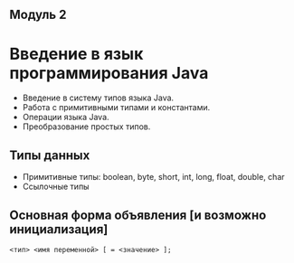 ## Модуль 2

# Введение в язык программирования Java

- Введение в систему типов языка Java. 
- Работа с примитивными типами и константами. 
- Операции языка Java. 
- Преобразование простых типов.

## Типы данных
- Примитивные типы: boolean, byte, short, int, long, float, double, char
- Ссылочные типы

## Основная форма объявления [и возможно инициализация]
```
<тип> <имя переменной> [ = <значение> ];
```
